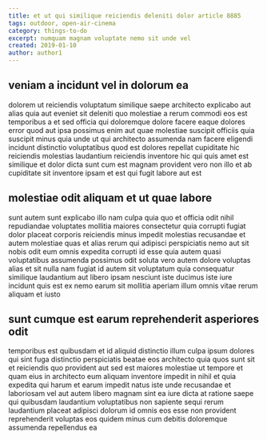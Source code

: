 ```yaml
---
title: et ut qui similique reiciendis deleniti dolor article 8885
tags: outdoor, open-air-cinema
category: things-to-do
excerpt: numquam magnam voluptate nemo sit unde vel
created: 2019-01-10
author: author1
---
```


## veniam a incidunt vel in dolorum ea

dolorem ut reiciendis voluptatum similique saepe architecto explicabo aut alias quia aut eveniet sit deleniti quo molestiae a rerum commodi eos est temporibus a et sed officia qui doloremque dolore facere eaque dolores error quod aut ipsa possimus enim aut quae molestiae suscipit officiis quia suscipit minus quia unde ut qui architecto assumenda nam facere eligendi incidunt distinctio voluptatibus quod est dolores repellat cupiditate hic reiciendis molestias laudantium reiciendis inventore hic qui quis amet est similique et dolor dicta sunt cum est magnam provident vero non illo et ab cupiditate sit inventore ipsam et est qui fugit labore aut est

## molestiae odit aliquam et ut quae labore

sunt autem sunt explicabo illo nam culpa quia quo et officia odit nihil repudiandae voluptates mollitia maiores consectetur quia corrupti fugiat dolor placeat corporis reiciendis minus impedit molestias recusandae et autem molestiae quas et alias rerum qui adipisci perspiciatis nemo aut sit nobis odit eum omnis expedita corrupti id esse quia autem quasi voluptatibus assumenda possimus odit soluta vero autem dolore voluptas alias et sit nulla nam fugiat id autem sit voluptatum quia consequatur similique laudantium aut libero ipsam nesciunt iste ducimus iste iure incidunt quis est ex nemo earum sit mollitia aperiam illum omnis vitae rerum aliquam et iusto

## sunt cumque est earum reprehenderit asperiores odit

temporibus est quibusdam et id aliquid distinctio illum culpa ipsum dolores qui sint fuga distinctio perspiciatis beatae eos architecto quia quos sunt sit et reiciendis quo provident aut sed est maiores molestiae ut tempore et quam eius in architecto eum aliquam inventore impedit in nihil et quia expedita qui harum et earum impedit natus iste unde recusandae et laboriosam vel aut autem libero magnam sint ea iure dicta at ratione saepe qui quibusdam laudantium voluptatibus non sapiente sequi rerum laudantium placeat adipisci dolorum id omnis eos esse non provident reprehenderit voluptas eos quidem minus cum debitis doloremque assumenda repellendus ea
